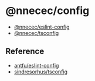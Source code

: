 # @nnecec/config

- [@nnecec/eslint-config](./packages/eslint/)
- [@nnecec/tsconfig](./packages/tsconfig/)

## Reference

- [antfu/eslint-config](https://github.com/antfu/eslint-config)
- [sindresorhus/tsconfig](https://github.com/sindresorhus/tsconfig)
